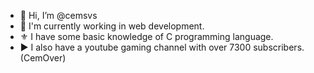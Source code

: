 - 👋 Hi, I’m @cemsvs
- 🌱 I'm currently working in web development.
- ⚜️ I have some basic knowledge of C programming language.
- ▶️ I also have a youtube gaming channel with over 7300 subscribers. (CemOver)
